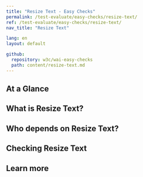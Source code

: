 ```yaml
---
title: "Resize Text - Easy Checks"
permalink: /test-evaluate/easy-checks/resize-text/
ref: /test-evaluate/easy-checks/resize-text/
nav_title: "Resize Text"

lang: en
layout: default

github:
  repository: w3c/wai-easy-checks
  path: content/resize-text.md
---
```


## At a Glance

## What is Resize Text?

## Who depends on Resize Text?

## Checking Resize Text

## Learn more
